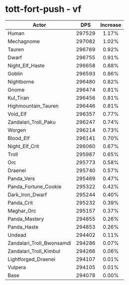 # tott-fort-push - vf
| Actor | DPS | Increase |
|---|:---:|:---:|
|Human|297529|1.17%|
|Mechagnome|297082|1.02%|
|Tauren|296769|0.92%|
|Dwarf|296755|0.91%|
|Night_Elf_Haste|296658|0.88%|
|Goblin|296593|0.86%|
|Nightborne|296480|0.82%|
|Gnome|296474|0.81%|
|Kul_Tiran|296456|0.81%|
|Highmountain_Tauren|296446|0.81%|
|Void_Elf|296357|0.77%|
|Zandalari_Troll_Paku|296247|0.74%|
|Worgen|296214|0.73%|
|Blood_Elf|296141|0.70%|
|Night_Elf_Crit|296060|0.67%|
|Troll|295987|0.65%|
|Orc|295773|0.58%|
|Draenei|295740|0.57%|
|Panda_Vers|295469|0.47%|
|Panda_Fortune_Cookie|295322|0.42%|
|Dark_Iron_Dwarf|295244|0.40%|
|Panda_Crit|295232|0.39%|
|Maghar_Orc|295157|0.37%|
|Panda_Mastery|294855|0.26%|
|Panda_Haste|294853|0.26%|
|Undead|294402|0.11%|
|Zandalari_Troll_Bwonsamdi|294286|0.07%|
|Zandalari_Troll_Kimbul|294266|0.06%|
|Lightforged_Draenei|294107|0.01%|
|Vulpera|294105|0.01%|
|Base|294078|0.00%|
